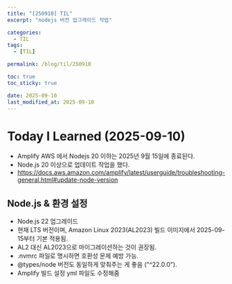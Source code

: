 ```yaml
---
title: "[250910] TIL"
excerpt: "nodejs 버전 업그레이드 작업"

categories:
  - TIL
tags:
  - [TIL]

permalink: /blog/til/250910

toc: true
toc_sticky: true

date: 2025-09-10
last_modified_at: 2025-09-10
---
```


# Today I Learned (2025-09-10)

- Amplify AWS 에서 Nodejs 20 이하는 2025년 9월 15일에 종료된다.
- Node.js 20 이상으로 업데이트 작업을 했다.
- https://docs.aws.amazon.com/amplify/latest/userguide/troubleshooting-general.html#update-node-version

## Node.js & 환경 설정

- Node.js 22 업그레이드
- 현재 LTS 버전이며, Amazon Linux 2023(AL2023) 빌드 이미지에서 2025-09-15부터 기본 적용됨.
- AL2 대신 AL2023으로 마이그레이션하는 것이 권장됨.
- .nvmrc 파일로 명시하면 호환성 문제 예방 가능.
- @types/node 버전도 동일하게 맞춰주는 게 좋음 ("^22.0.0").
- Amplify 빌드 설정 yml 파일도 수정해줌
